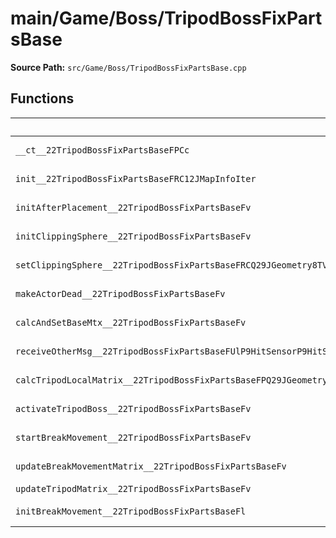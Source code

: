 # main/Game/Boss/TripodBossFixPartsBase

**Source Path:** `src/Game/Boss/TripodBossFixPartsBase.cpp`

## Functions

| Name | Address | Match % |
|------|---------|---------|
| `__ct__22TripodBossFixPartsBaseFPCc` | `0x8008B7A8` | :white_check_mark: (100.0%) |
| `init__22TripodBossFixPartsBaseFRC12JMapInfoIter` | `0x8008B824` | :white_check_mark: (100.0%) |
| `initAfterPlacement__22TripodBossFixPartsBaseFv` | `0x8008B884` | :white_check_mark: (100.0%) |
| `initClippingSphere__22TripodBossFixPartsBaseFv` | `0x8008B8CC` | :x: (70.5%) |
| `setClippingSphere__22TripodBossFixPartsBaseFRCQ29JGeometry8TVec3<f>f` | `0x8008B97C` | :white_check_mark: (100.0%) |
| `makeActorDead__22TripodBossFixPartsBaseFv` | `0x8008B9BC` | :white_check_mark: (100.0%) |
| `calcAndSetBaseMtx__22TripodBossFixPartsBaseFv` | `0x8008BA04` | :white_check_mark: (100.0%) |
| `receiveOtherMsg__22TripodBossFixPartsBaseFUlP9HitSensorP9HitSensor` | `0x8008BA0C` | :white_check_mark: (100.0%) |
| `calcTripodLocalMatrix__22TripodBossFixPartsBaseFPQ29JGeometry64TPosition3<Q29JGeometry38TMatrix34<Q29JGeometry13SMatrix34C<f>>>` | `0x8008BA4C` | :white_check_mark: (100.0%) |
| `activateTripodBoss__22TripodBossFixPartsBaseFv` | `0x8008BA60` | :white_check_mark: (100.0%) |
| `startBreakMovement__22TripodBossFixPartsBaseFv` | `0x8008BA64` | :white_check_mark: (100.0%) |
| `updateBreakMovementMatrix__22TripodBossFixPartsBaseFv` | `0x8008BADC` | :white_check_mark: (100.0%) |
| `updateTripodMatrix__22TripodBossFixPartsBaseFv` | `0x8008BB4C` | :x: (0.0%) |
| `initBreakMovement__22TripodBossFixPartsBaseFl` | `0x8008BBE4` | :x: (95.7%) |